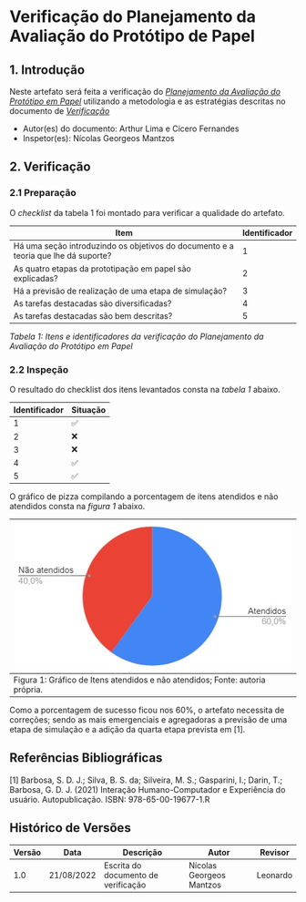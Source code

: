 # Verificação do Planejamento da Avaliação do Protótipo de Papel

## 1. Introdução

Neste artefato será feita a verificação do
[*Planejamento da Avaliação do Protótipo em Papel*](/nivel2/planejamento_avaliacao_prototipo_papel.md) utilizando a metodologia e as estratégias descritas no documento
de [*Verificação*](/analise/verif_principal.md)

- Autor(es) do documento: Arthur Lima e Cícero Fernandes
- Inspetor(es): Nícolas Georgeos Mantzos

## 2. Verificação

### 2.1 Preparação

O *checklist* da tabela 1 foi montado para verificar a qualidade do artefato.

| Item                                                                               | Identificador  |
|------------------------------------------------------------------------------------|----------------|
| Há uma seção introduzindo os objetivos do documento e a teoria que lhe dá suporte? | 1              |
| As quatro etapas da prototipação em papel são explicadas?                          | 2              |
| Há a previsão de realização de uma etapa de simulação?                             | 3              |
| As tarefas destacadas são diversificadas?                                          | 4              |
| As tarefas destacadas são bem descritas?                                           | 5              |
_Tabela 1: Itens e identificadores da verificação do Planejamento da Avaliação do Protótipo em Papel_

### 2.2 Inspeção

O resultado do checklist dos itens levantados consta na _tabela 1_ abaixo.

| Identificador   | Situação   |
|-----------------|------------|
| 1               | ✅          |
| 2               | ❌          |
| 3               | ❌          |
| 4               | ✅          |
| 5               | ✅          |

O gráfico de pizza compilando a porcentagem de itens atendidos e não atendidos consta na _figura 1_ abaixo.

| ![imagemGráfico](../../_media/graf_pizza_verif_planej_prototipo_papel.jpg)     |
|--------------------------------------------------------------------------------|
| Figura 1: Gráfico de Itens atendidos e não atendidos; Fonte: autoria própria.  |

Como a porcentagem de sucesso ficou nos 60%, o artefato necessita de correções; sendo as mais emergenciais e agregadoras a previsão de uma 
etapa de simulação e a adição da quarta etapa prevista em [1].

## Referências Bibliográficas

[1] Barbosa, S. D. J.; Silva, B. S. da; Silveira, M. S.; Gasparini, I.; Darin, T.; Barbosa, G. D. J. (2021)
Interação Humano-Computador e Experiência do usuário. Autopublicação. ISBN: 978-65-00-19677-1.R

## Histórico de Versões

| Versão  | Data       | Descrição                           | Autor                    | Revisor  |
|---------|------------|-------------------------------------|--------------------------|----------|
| 1.0     | 21/08/2022 | Escrita do documento de verificação | Nícolas Georgeos Mantzos | Leonardo |
